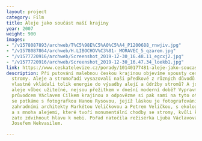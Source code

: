 ```yaml
---
layout: project
category: Film
title: Aleje jako součást naší krajiny
year: 2007
weight: 900
images:
- "/v1578087893/archweb/T%C5%98E%C5%A0%C5%A4_P1200688_rnwjiv.jpg"
- "/v1578087864/archweb/H.LIBOCHOV%C3%81-_MORAVEC_5_qzarem.jpg"
- "/v1577720916/archweb/Screenshot_2019-12-30_16.48.11_egcxj2.jpg"
- "/v1577720916/archweb/Screenshot_2019-12-30_16.47.34_loekb1.jpg"
link: https://www.ceskatelevize.cz/porady/10140177481-aleje-jako-soucast-nasi-krajiny/20756223079
description: Při putování malebnou českou krajinou objevíme spousty cest lemovaných
  stromy. Aleje a stromořadí vysazovali naši předkové z různých důvodů. Proč lidé
  vlastně vkládali tolik energie do výsadby alejí a údržby stromů? A jsou dneska tyto
  aleje vůbec užitečné, nejsou přežitkem v dnešní moderní době? Vypravme se tedy s
  průvodcem Václavem Cilkem krajinou a odpovězme si pak sami na tyto otázky. Cestou
  se potkáme s fotografkou Hanou Rysovou, jejíž láskou je fotografování stromů, se
  zahradními architekty Markétou Veličkovou a Petrem Veličkou, s ekologem Jiřím Klimešem
  a s mnoha alejemi, které tvoří monumentální chodby se stromy, kvůli kterým stojí
  zato zdvihnout hlavu k nebi. Pořad natočila režisérka Ljuba Václavová s kameramanem
  Josefem Nekvasilem.

---
```

